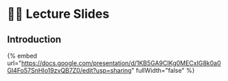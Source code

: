# 🧑🏫 Lecture Slides

## Introduction

{% embed url="https://docs.google.com/presentation/d/1KB5GA9CIKg0MECxIG8k0a0Gl4Fo57SnHIo19zvQB7Z0/edit?usp=sharing" fullWidth="false" %}
